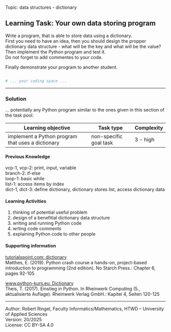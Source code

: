 Topic: data structures - dictionary

## Learning Task: Your own data storing program

Write a program, that is able to store data using a dictionary.  
First you need to have an idea, then you should design the propper dictionary data structure - what will be the key and what will be the value?
Then implement the Python program and test it.  
Do not forget to add commentes to your code.

Finally demonstrate your program to another student.

``` python

# ... your coding space ...


```

---------------------------------------

### Solution

... potentially any Python program similar to the ones given in this section of the task pool.

| **Learning objective**                         | **Task type**   | **Complexity** |
| ---------------------------------------------- | --------------- | -------------- |
| implement a Python program that uses a dictionary | non-specific goal task | 3 - high     |  

#### Previous Knowledge

vcp-1, vcp-2: print, input, variable  
branch-2: if-else  
loop-1: basic while  
list-1: access items by index  
dict-1, dict-3: define dictionary, dictionary stores list, access dictionary data
  
#### Learning Activities

1) thinking of potential useful problem
2) design of a benefitial dictionary data structure
3) writing and running Python code
4) wrting code comments
5) explaining Python code to other people

#### Supporting information

[tutorialspoint.com: dictionary](https://www.tutorialspoint.com/python/python_dictionary.htm)  
Matthes, E. (2019). Python crash course a hands-on, project-based introduction to programming (2nd edition). No Starch Press.: Chapter 6, pages 92-105  

[www.python-kurs.eu: Dictionary](https://www.python-kurs.eu/python3_dictionaries.php)  
Theis, T. (2017). Einstieg in Python. In Rheinwerk Computing (5., aktualisierte Auflage). Rheinwerk Verlag GmbH.:  Kapitel 4, Seiten 120-125

---------------------------------------
Author: Robert Ringel, Faculty Informatics/Mathematics, HTWD – University of Applied Sciences  
Version: 20/2025  
License: CC BY-SA 4.0